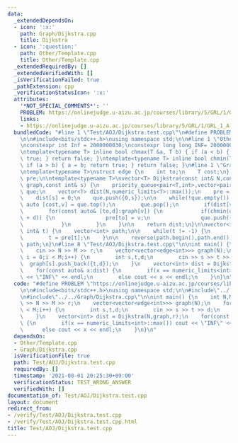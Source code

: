 ```yaml
---
data:
  _extendedDependsOn:
  - icon: ':x:'
    path: Graph/Dijkstra.cpp
    title: Dijkstra
  - icon: ':question:'
    path: Other/Template.cpp
    title: Other/Template.cpp
  _extendedRequiredBy: []
  _extendedVerifiedWith: []
  _isVerificationFailed: true
  _pathExtension: cpp
  _verificationStatusIcon: ':x:'
  attributes:
    '*NOT_SPECIAL_COMMENTS*': ''
    PROBLEM: https://onlinejudge.u-aizu.ac.jp/courses/library/5/GRL/1/GRL_1_A
    links:
    - https://onlinejudge.u-aizu.ac.jp/courses/library/5/GRL/1/GRL_1_A
  bundledCode: "#line 1 \"Test/AOJ/Dijkstra.test.cpp\"\n#define PROBLEM \"https://onlinejudge.u-aizu.ac.jp/courses/library/5/GRL/1/GRL_1_A\"\
    \n\n#include<bits/stdc++.h>\nusing namespace std;\n\n#line 1 \"Other/Template.cpp\"\
    \nconstexpr int Inf = 2000000030;\nconstexpr long long INF= 2000000000000000000;\n\
    \ntemplate<typename T> inline bool chmax(T &a, T b) { if (a < b) { a = b; return\
    \ true; } return false; }\ntemplate<typename T> inline bool chmin(T &a, T b) {\
    \ if (a > b) { a = b; return true; } return false; }\n#line 1 \"Graph/Dijkstra.cpp\"\
    \ntemplate<typename T>\nstruct edge {\n    int to;\n    T cost;\n};\n\nvector<int>\
    \ pre;\n\ntemplate<typename T>\nvector<T> Dijkstra(const int& N,const vector<vector<edge<T>>>&\
    \ graph,const int& s) {\n    priority_queue<pair<T,int>,vector<pair<T,int>>,greater<pair<T,int>>>\
    \ que;\n    vector<T> dist(N,numeric_limits<T>::max());\n    pre = vector<int>(N,-1);\n\
    \    dist[s] = 0;\n    que.push({0,s});\n\n    while(!que.empty()) {\n       \
    \ auto [cost,v] = que.top();\n        que.pop();\n        if(dist[v] < cost) continue;\n\
    \        for(const auto& [to,d]:graph[v]) {\n            if(chmin(dist[to],dist[v]\
    \ + d)) {\n                pre[to] = v;\n                que.push({dist[to],to});\n\
    \            }\n        }\n    }\n\n    return dist;\n}\n\nvector<int> GetPath(cosnt\
    \ int& t) {\n    vector<int> path;\n\n    while(t != -1) {\n        path.push_back(t);\n\
    \        t = pre[t];\n    }\n\n    reverse(path.begin(),path.end());\n    return\
    \ path;\n}\n#line 8 \"Test/AOJ/Dijkstra.test.cpp\"\n\nint main() {\n    int N,M,r;\n\
    \    cin >> N >> M >> r;\n    vector<vector<edge<int>>> graph(N);\n    for(int\
    \ i = 0;i < M;i++) {\n        int s,t,d;\n        cin >> s >> t >> d;\n      \
    \  graph[s].push_back({t,d});\n    }\n    vector<int> dist = Dijkstra(N,graph,r);\n\
    \    for(const auto& x:dist) {\n        if(x == numeric_limits<int>::max()) cout\
    \ << \"INF\" << endl;\n        else cout << x << endl;\n    }\n}\n"
  code: "#define PROBLEM \"https://onlinejudge.u-aizu.ac.jp/courses/library/5/GRL/1/GRL_1_A\"\
    \n\n#include<bits/stdc++.h>\nusing namespace std;\n\n#include\"../../Other/Template.cpp\"\
    \n#include\"../../Graph/Dijkstra.cpp\"\n\nint main() {\n    int N,M,r;\n    cin\
    \ >> N >> M >> r;\n    vector<vector<edge<int>>> graph(N);\n    for(int i = 0;i\
    \ < M;i++) {\n        int s,t,d;\n        cin >> s >> t >> d;\n        graph[s].push_back({t,d});\n\
    \    }\n    vector<int> dist = Dijkstra(N,graph,r);\n    for(const auto& x:dist)\
    \ {\n        if(x == numeric_limits<int>::max()) cout << \"INF\" << endl;\n  \
    \      else cout << x << endl;\n    }\n}\n"
  dependsOn:
  - Other/Template.cpp
  - Graph/Dijkstra.cpp
  isVerificationFile: true
  path: Test/AOJ/Dijkstra.test.cpp
  requiredBy: []
  timestamp: '2021-08-01 20:25:30+09:00'
  verificationStatus: TEST_WRONG_ANSWER
  verifiedWith: []
documentation_of: Test/AOJ/Dijkstra.test.cpp
layout: document
redirect_from:
- /verify/Test/AOJ/Dijkstra.test.cpp
- /verify/Test/AOJ/Dijkstra.test.cpp.html
title: Test/AOJ/Dijkstra.test.cpp
---
```

